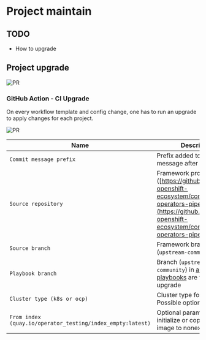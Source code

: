 # Project maintain

## TODO
- How to upgrade

## Project upgrade
![PR](../images/project-upgrade-action.png)

### GitHub Action - CI Upgrade
On every workflow template and config change, one has to run an upgrade to apply changes for each project.

![PR](../images/project-upgrade-std.png)


| Name | Description |
|------|--------|
|`Commit message prefix`|Prefix added to commit message after upgrade|
|`Source repository`|Framework project ([https://github.com/redhat-openshift-ecosystem/community-operators-pipeline](https://github.com/redhat-openshift-ecosystem/community-operators-pipeline))|
|`Source branch`|Framework branch (`upstream-community`)|
|`Playbook branch`|Branch (`upstream-community`) in [ansible playbooks](https://github.com/redhat-openshift-ecosystem/operator-test-playbooks) are taken to upgrade|
|`Cluster type (k8s or ocp)`|Cluster type for repo. Possible options `k8s` or `ocp`|
|`From index (quay.io/operator_testing/index_empty:latest)`|Optional parameter to initialize or copy index image to nonexisten images|